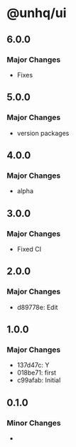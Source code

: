 # @unhq/ui

## 6.0.0

### Major Changes

- Fixes

## 5.0.0

### Major Changes

- version packages

## 4.0.0

### Major Changes

- alpha

## 3.0.0

### Major Changes

- Fixed CI

## 2.0.0

### Major Changes

- d89778e: Edit

## 1.0.0

### Major Changes

- 137d47c: Y
- 018be71: first
- c99afab: Initial

## 0.1.0

### Minor Changes

-
